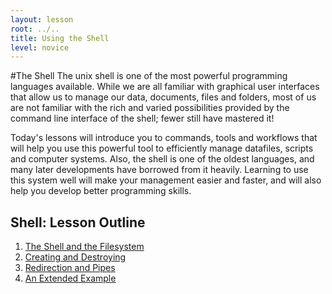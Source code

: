 ```yaml
---
layout: lesson
root: ../..
title: Using the Shell
level: novice
---
```



#The Shell
The unix shell is one of the most powerful programming languages available. While we are all familiar with graphical user interfaces that allow us to manage our data, documents, files and folders, most of us are not familiar with the rich and varied possibilities provided by the command line interface of the shell; fewer still have mastered it!

Today's lessons will introduce you to commands, tools and workflows that will help you use this powerful tool to efficiently manage datafiles, scripts and computer systems. Also, the shell is one of the oldest languages, and many later developments have borrowed from it heavily. Learning to use this system well will make your management easier and faster, and will also help you develop better programming skills. 


Shell: Lesson Outline
---

1.  [The Shell and the Filesystem](01-filesystem.html)
2.  [Creating and Destroying](02-create-delete.html)
3.  [Redirection and Pipes](03-pipes.html)
4.  [An Extended Example](04-nelles-project.html)


